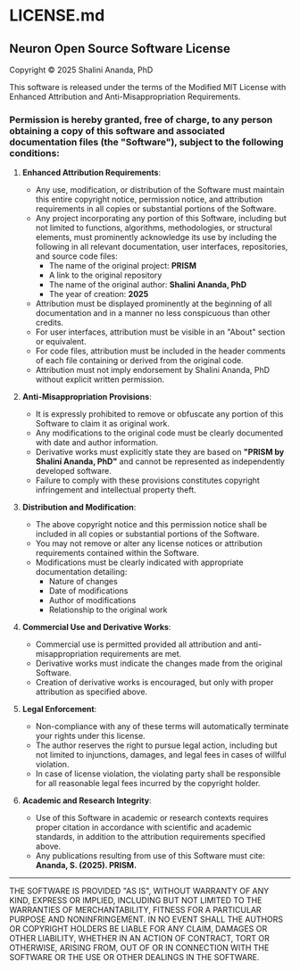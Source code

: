 # LICENSE.md

## Neuron Open Source Software License

Copyright © 2025 Shalini Ananda, PhD

This software is released under the terms of the Modified MIT License with Enhanced Attribution and Anti-Misappropriation Requirements.

### Permission is hereby granted, free of charge, to any person obtaining a copy of this software and associated documentation files (the "Software"), subject to the following conditions:

1. **Enhanced Attribution Requirements**:
   - Any use, modification, or distribution of the Software must maintain this entire copyright notice, permission notice, and attribution requirements in all copies or substantial portions of the Software.
   - Any project incorporating any portion of this Software, including but not limited to functions, algorithms, methodologies, or structural elements, must prominently acknowledge its use by including the following in all relevant documentation, user interfaces, repositories, and source code files:
     - The name of the original project: **PRISM**
     - A link to the original repository
     - The name of the original author: **Shalini Ananda, PhD**
     - The year of creation: **2025**
   - Attribution must be displayed prominently at the beginning of all documentation and in a manner no less conspicuous than other credits.
   - For user interfaces, attribution must be visible in an "About" section or equivalent.
   - For code files, attribution must be included in the header comments of each file containing or derived from the original code.
   - Attribution must not imply endorsement by Shalini Ananda, PhD without explicit written permission.

2. **Anti-Misappropriation Provisions**:
   - It is expressly prohibited to remove or obfuscate any portion of this Software to claim it as original work.
   - Any modifications to the original code must be clearly documented with date and author information.
   - Derivative works must explicitly state they are based on **"PRISM by Shalini Ananda, PhD"** and cannot be represented as independently developed software.
   - Failure to comply with these provisions constitutes copyright infringement and intellectual property theft.

3. **Distribution and Modification**:
   - The above copyright notice and this permission notice shall be included in all copies or substantial portions of the Software.
   - You may not remove or alter any license notices or attribution requirements contained within the Software.
   - Modifications must be clearly indicated with appropriate documentation detailing:
     - Nature of changes
     - Date of modifications
     - Author of modifications
     - Relationship to the original work

4. **Commercial Use and Derivative Works**:
   - Commercial use is permitted provided all attribution and anti-misappropriation requirements are met.
   - Derivative works must indicate the changes made from the original Software.
   - Creation of derivative works is encouraged, but only with proper attribution as specified above.

5. **Legal Enforcement**:
   - Non-compliance with any of these terms will automatically terminate your rights under this license.
   - The author reserves the right to pursue legal action, including but not limited to injunctions, damages, and legal fees in cases of willful violation.
   - In case of license violation, the violating party shall be responsible for all reasonable legal fees incurred by the copyright holder.

6. **Academic and Research Integrity**:
   - Use of this Software in academic or research contexts requires proper citation in accordance with scientific and academic standards, in addition to the attribution requirements specified above.
   - Any publications resulting from use of this Software must cite: **Ananda, S. (2025). PRISM.**

---

THE SOFTWARE IS PROVIDED "AS IS", WITHOUT WARRANTY OF ANY KIND, EXPRESS OR IMPLIED, INCLUDING BUT NOT LIMITED TO THE WARRANTIES OF MERCHANTABILITY, FITNESS FOR A PARTICULAR PURPOSE AND NONINFRINGEMENT. IN NO EVENT SHALL THE AUTHORS OR COPYRIGHT HOLDERS BE LIABLE FOR ANY CLAIM, DAMAGES OR OTHER LIABILITY, WHETHER IN AN ACTION OF CONTRACT, TORT OR OTHERWISE, ARISING FROM, OUT OF OR IN CONNECTION WITH THE SOFTWARE OR THE USE OR OTHER DEALINGS IN THE SOFTWARE.

